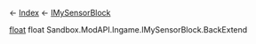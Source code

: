 ← [Index](Api-Index) ← [IMySensorBlock](Sandbox.ModAPI.Ingame.IMySensorBlock)

[float](System.Single) float Sandbox.ModAPI.Ingame.IMySensorBlock.BackExtend
